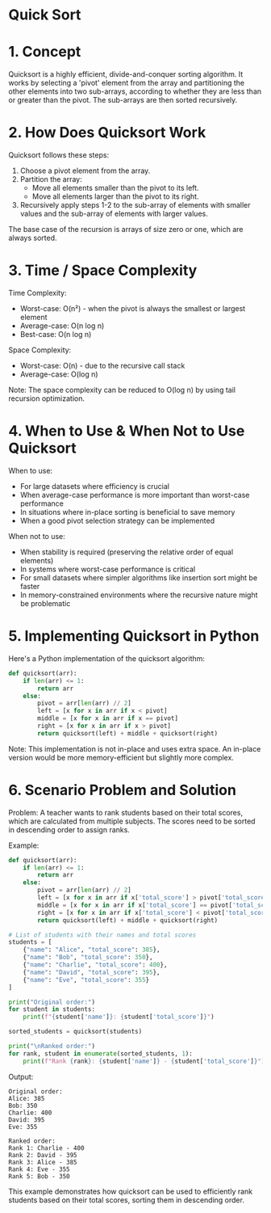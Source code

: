 # Quick Sort

# 1. Concept

Quicksort is a highly efficient, divide-and-conquer sorting algorithm. It works by selecting a 'pivot' element from the array and partitioning the other elements into two sub-arrays, according to whether they are less than or greater than the pivot. The sub-arrays are then sorted recursively.

# 2. How Does Quicksort Work

Quicksort follows these steps:

1. Choose a pivot element from the array.
2. Partition the array:
   - Move all elements smaller than the pivot to its left.
   - Move all elements larger than the pivot to its right.
3. Recursively apply steps 1-2 to the sub-array of elements with smaller values and the sub-array of elements with larger values.

The base case of the recursion is arrays of size zero or one, which are always sorted.

# 3. Time / Space Complexity

Time Complexity:
- Worst-case: O(n²) - when the pivot is always the smallest or largest element
- Average-case: O(n log n)
- Best-case: O(n log n)

Space Complexity:
- Worst-case: O(n) - due to the recursive call stack
- Average-case: O(log n)

Note: The space complexity can be reduced to O(log n) by using tail recursion optimization.

# 4. When to Use & When Not to Use Quicksort

When to use:
- For large datasets where efficiency is crucial
- When average-case performance is more important than worst-case performance
- In situations where in-place sorting is beneficial to save memory
- When a good pivot selection strategy can be implemented

When not to use:
- When stability is required (preserving the relative order of equal elements)
- In systems where worst-case performance is critical
- For small datasets where simpler algorithms like insertion sort might be faster
- In memory-constrained environments where the recursive nature might be problematic

# 5. Implementing Quicksort in Python

Here's a Python implementation of the quicksort algorithm:

```python
def quicksort(arr):
    if len(arr) <= 1:
        return arr
    else:
        pivot = arr[len(arr) // 2]
        left = [x for x in arr if x < pivot]
        middle = [x for x in arr if x == pivot]
        right = [x for x in arr if x > pivot]
        return quicksort(left) + middle + quicksort(right)
```

Note: This implementation is not in-place and uses extra space. An in-place version would be more memory-efficient but slightly more complex.

# 6. Scenario Problem and Solution

Problem: A teacher wants to rank students based on their total scores, which are calculated from multiple subjects. The scores need to be sorted in descending order to assign ranks.

Example:

```python
def quicksort(arr):
    if len(arr) <= 1:
        return arr
    else:
        pivot = arr[len(arr) // 2]
        left = [x for x in arr if x['total_score'] > pivot['total_score']]
        middle = [x for x in arr if x['total_score'] == pivot['total_score']]
        right = [x for x in arr if x['total_score'] < pivot['total_score']]
        return quicksort(left) + middle + quicksort(right)

# List of students with their names and total scores
students = [
    {"name": "Alice", "total_score": 385},
    {"name": "Bob", "total_score": 350},
    {"name": "Charlie", "total_score": 400},
    {"name": "David", "total_score": 395},
    {"name": "Eve", "total_score": 355}
]

print("Original order:")
for student in students:
    print(f"{student['name']}: {student['total_score']}")

sorted_students = quicksort(students)

print("\nRanked order:")
for rank, student in enumerate(sorted_students, 1):
    print(f"Rank {rank}: {student['name']} - {student['total_score']}")
```

Output:
```
Original order:
Alice: 385
Bob: 350
Charlie: 400
David: 395
Eve: 355

Ranked order:
Rank 1: Charlie - 400
Rank 2: David - 395
Rank 3: Alice - 385
Rank 4: Eve - 355
Rank 5: Bob - 350
```

This example demonstrates how quicksort can be used to efficiently rank students based on their total scores, sorting them in descending order.
